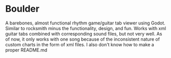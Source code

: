 # Boulder
A barebones, almost functional rhythm game/guitar tab viewer using Godot. Similar to rocksmith minus the functionality, design, and fun. 
Works with xml guitar tabs combined with corresponding sound files, but not very well. As of now, it only works with one song because of 
the inconsistent nature of custom charts in the form of xml files.
I also don't know how to make a proper README.md
